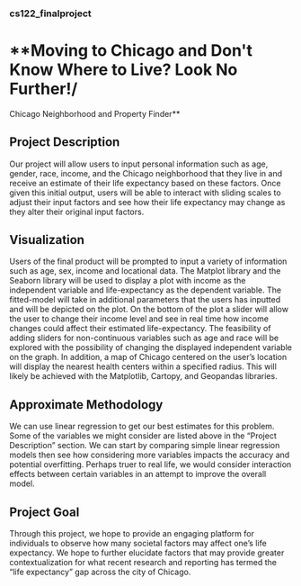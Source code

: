 ### cs122_finalproject

# **Moving to Chicago and Don't Know Where to Live? Look No Further!/
Chicago Neighborhood and Property Finder**

## **Project Description**
Our project will allow users to input personal information such as age, gender, race, income, and the Chicago neighborhood that they live in and receive an estimate of their life expectancy based on these factors. Once given this initial output, users will be able to interact with sliding scales to adjust their input factors and see how their life expectancy may change as they alter their original input factors. 

## **Visualization** 
Users of the final product will be prompted to input a variety of information such as age, sex, income and locational data. The Matplot library and the Seaborn library will be used to display a plot with income as the independent variable and life-expectancy as the dependent variable. The fitted-model will take in additional parameters that the users has inputted and will be depicted on the plot. On the bottom of the plot a slider will allow the user to change their income level and see in real time how income changes could affect their estimated life-expectancy. The feasibility of adding sliders for non-continuous variables such as age and race will be explored with the possibility of changing the displayed independent variable on the graph. In addition, a map of Chicago centered on the user’s location will display the nearest health centers within a specified radius. This will likely be achieved with the Matplotlib, Cartopy, and Geopandas libraries.   

## **Approximate Methodology**
We can use linear regression to get our best estimates for this problem. Some of the variables we might consider are listed above in the “Project Description” section. We can start by comparing simple linear regression models then see how considering more variables impacts the accuracy and potential overfitting. Perhaps truer to real life, we would consider interaction effects between certain variables in an attempt to improve the overall model. 

## **Project Goal**
Through this project, we hope to provide an engaging platform for individuals to observe how many societal factors may affect one’s life expectancy. We hope to further elucidate factors that may provide greater contextualization for what recent research and reporting has termed the “life expectancy” gap across the city of Chicago.
